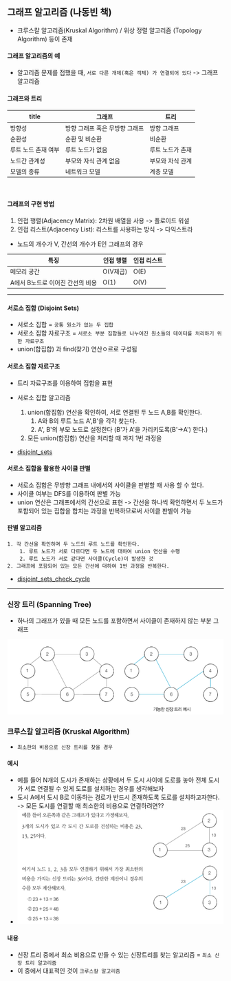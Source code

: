 ## 그래프 알고리즘 (나동빈 책)

* 크루스칼 알고리즘(Kruskal Algorithm) / 위상 정렬 알고리즘 (Topology Algorithm) 등이 존재

#### 그래프 알고리즘의 예
* 알고리즘 문제를 접했을 때, `서로 다른 개체(혹은 객체) 가 연결되어 있다` -> 그래프 알고리즘

#### 그래프와 트리

| title | 그래프 | 트리 |
| --- | --- | --- | 
| 방향성 | 방향 그래프 혹은 무방향 그래프 | 방향 그래프 |
| 순환성 | 순환 및 비순환  | 비순환 |
| 루트 노드 존재 여부 | 루트 노드가 없음  | 루트 노드가 존재 |
| 노드간 관계성 | 부모와 자식 관계 없음  | 부모와 자식 관계 |
| 모델의 종류 | 네트워크 모델  | 계층 모델 |

<br>

#### 그래프의 구현 방법
1. 인접 행렬(Adjacency Matrix): 2차원 배열을 사용 -> 플로이드 워셜
2. 인접 리스트(Adjacency List): 리스트를 사용하는 방식 -> 다익스트라 

* 노드의 개수가 V, 간선의 개수가 E인 그래프의 경우

| 특징 | 인접 행렬 | 인접 리스트 | 
| --- | --- | --- | 
| 메모리 공간 | O(V제곱) | O(E) | 
| A에서 B노드로 이어진 간선의 비용| O(1) | O(V) | 

<hr>

#### 서로소 집합 (Disjoint Sets)
* 서로소 집합 = `공통 원소가 없는 두 집합`
* 서로소 집합 자료구조 = `서로소 부분 집합들로 나누어진 원소들의 데이터를 처리하기 위한 자료구조`
* union(합집합) 과 find(찾기) 연산ㅇ르로 구성됨

#### 서로소 집합 자료구조

* 트리 자료구조를 이용하여 집합을 표현
* 서로소 집합 알고리즘
    1. union(합집합) 연산을 확인하여, 서로 연결된 두 노드 A,B를 확인한다.
        1. A와 B의 루트 노드 A',B'을 각각 찾는다.
        2. A', B'의 부모 노드로 설정한다 (B'가 A'을 가리키도록(B'->A') 한다.)
    2. 모든 union(합집합) 연산을 처리할 때 까지 1번 과정을 
    
* [disjoint_sets](../graph/disjoint_sets.py)

#### 서로소 집합을 활용한 사이클 판별
* 서로소 집합은 무방향 그래프 내에서의 사이클을 판별할 때 사용 할 수 있다.
* 사이클 여부는 DFS를 이용하여 판별 가능
* union 연산은 그래프에서의 간선으로 표현 -> 간선을 하나씩 확인하면서 두 노드가 포함되어 있는 집합을 합치는 과정을 반복하므로써 사이클 판별이 가능

#### 판별 알고리즘
    1. 각 간선을 확인하며 두 노드의 루트 노드를 확인한다.
        1. 루트 노드가 서로 다르다면 두 노드에 대하여 union 연산을 수행
        2. 루트 노드가 서로 같다면 사이클(Cycle)이 발생한 것
    2. 그래프에 포함되어 있는 모든 간선에 대하여 1번 과정을 반복한다.

* [disjoint_sets_check_cycle](../graph/disjoint_sets_check_cycle.py)

<hr>

### 신장 트리 (Spanning Tree)
* 하나의 그래프가 있을 때 모든 노드를 포함하면서 사이클이 존재하지 않는 부분 그래프

![spanning_tree.png](spanning_tree.PNG)

### 크루스칼 알고리즘 (Kruskal Algorithm)
* `최소한의 비용으로 신장 트리를 찾을 경우`
  
#### 예시
* 예를 들어 N개의 도시가 존재하는 상황에서 두 도시 사이에 도로를 놓아 전체 도시가 서로 연결될 수 있게 도로를 설치하는 경우를 생각해보자
* 도시 A에서 도시 B로 이동하는 경로가 반드시 존재하도록 도로를 설치하고자한다. -> 모든 도시를 연결할 때 최소한의 비용으로 연결하려면??
* ![Kruskal_Sample_Spanning_Tree.png](Kruskal_Sample_Spanning_Tree.PNG)

#### 내용
* 신장 트리 중에서 최소 비용으로 만들 수 있는 신장트리를 찾는 알고리즘 = `최소 신장 트리 알고리즘`
* 이 중에서 대표적인 것이 `크루스칼 알고리즘`





